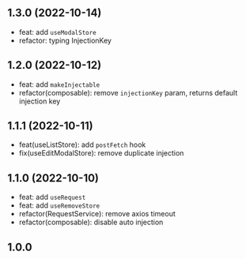 ## 1.3.0 (2022-10-14)

- feat: add `useModalStore`
- refactor: typing InjectionKey

## 1.2.0 (2022-10-12)

- feat: add `makeInjectable`
- refactor(composable): remove `injectionKey` param, returns default injection key

## 1.1.1 (2022-10-11)

- feat(useListStore): add `postFetch` hook
- fix(useEditModalStore): remove duplicate injection

## 1.1.0 (2022-10-10)

- feat: add `useRequest`
- feat: add `useRemoveStore`
- refactor(RequestService): remove axios timeout
- refactor(composable): disable auto injection

## 1.0.0
